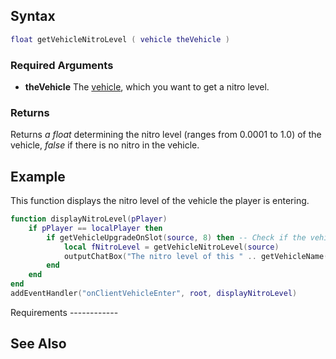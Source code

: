 Syntax
------

``` lua
float getVehicleNitroLevel ( vehicle theVehicle )
```

### Required Arguments

-   **theVehicle** The [vehicle](/docs/vehicle.md "wikilink"), which you want to get a nitro level.

### Returns

Returns *a float* determining the nitro level (ranges from 0.0001 to 1.0) of the vehicle, *false* if there is no nitro in the vehicle.

Example
-------

<section name="Client" class="client" show="true">
This function displays the nitro level of the vehicle the player is entering.

``` lua
function displayNitroLevel(pPlayer)
    if pPlayer == localPlayer then
        if getVehicleUpgradeOnSlot(source, 8) then -- Check if the vehicle has nitro installed
            local fNitroLevel = getVehicleNitroLevel(source)
            outputChatBox("The nitro level of this " .. getVehicleName(source) .. " is " .. fNitroLevel .. ".", 255, 180, 20, false)
        end
    end
end
addEventHandler("onClientVehicleEnter", root, displayNitroLevel)
```

</section>
Requirements
------------

See Also
--------
